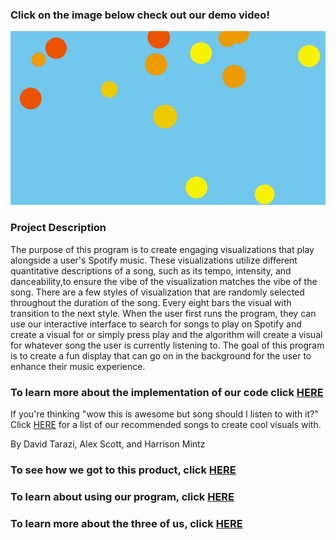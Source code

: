 ### Click on the image below check out our demo video!

[![Pic of Program Output](images/DemoLink.png)](https://www.youtube.com/watch?v=SE8RHgkG06Y&feature=share)

### Project Description

The purpose of this program is to create engaging visualizations that play alongside a user's Spotify music. These visualizations utilize different quantitative descriptions of a song, such as its tempo, intensity, and danceability,to ensure the vibe of the visualization matches the vibe of the song. There are a few styles of visualization that are randomly selected throughout the duration of the song. Every eight bars the visual with transition to the next style. When the user first runs the program, they can use our interactive interface to search for songs to play on Spotify and create a visual for or simply press play and the algorithm will create a visual for whatever song the user is currently listening to. The goal of this program is to create a fun display that can go on in the background for the user to enhance their music experience.

### To learn more about the implementation of our code click [HERE](implementation.md)

If you're thinking "wow this is awesome but song should I listen to with it?" Click [HERE](song_recs.md) for a list of our recommended songs to create cool visuals with.

By David Tarazi, Alex Scott, and Harrison Mintz

### To see how we got to this product, click [HERE](story.md)

### To learn about using our program, click [HERE](starting.md)

### To learn more about the three of us, click [HERE](about_us.md)
